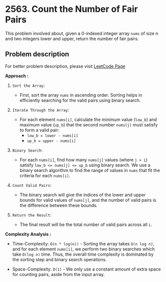 # 2563. Count the Number of Fair Pairs

This problem involved about, given a 0-indexed integer array `nums` of size n and two integers lower and upper, return the number of fair pairs.

## Problem description

For better problem description, please visit [LeetCode Page](https://leetcode.com/problems/count-the-number-of-fair-pairs/description/)

**Approach :**<br/>

1. `Sort the Array`:

    - First, sort the array `nums` in ascending order. Sorting helps in efficiently searching for the valid pairs using binary search.

2. `Iterate Through the Array`:

    - For each element `nums[i]`, calculate the minimum value (`low_b`) and maximum value (`up_b`) that the second number `nums[j]` must satisfy to form a valid pair:
        - `low_b = lower - nums[i]`
        - `up_b = upper - nums[i]`

3. `Binary Search`:

    - For each `nums[i]`, find how many `nums[j]` values (where `j > i`) satisfy `low_b <= nums[j] <= up_b` using binary search. We use a binary search algorithm to find the range of values in `nums` that fit the criteria for each `nums[i]`.

4. `Count Valid Pairs`:

    - The binary search will give the indices of the lower and upper bounds for valid values of `nums[j]`, and the number of valid pairs is the difference between these bounds.

5. `Return the Result`:
    - The final result will be the total number of valid pairs across all `i`.

**Complexity Analysis :**<br/>

-   Time-Complexity: `O(n * log(n))` - Sorting the array takes `O(n log n)`, and for each element `nums[i]`, we perform two binary searches which take `O(log n)` time. Thus, the overall time complexity is dominated by the sorting step and binary search operations.

-   Space-Complexity: `O(1)` - We only use a constant amount of extra space for counting pairs, aside from the input array.
